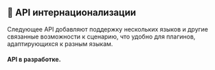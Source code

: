 <!-- translated -->
<!-- by shishkevichd -->

## 🛫 API интернационализации

Следующее API добавляют поддержку нескольких языков и другие связанные возможности к сценарию, что удобно для плагинов, адаптирующихся к разным языкам.

#### API в разработке.
